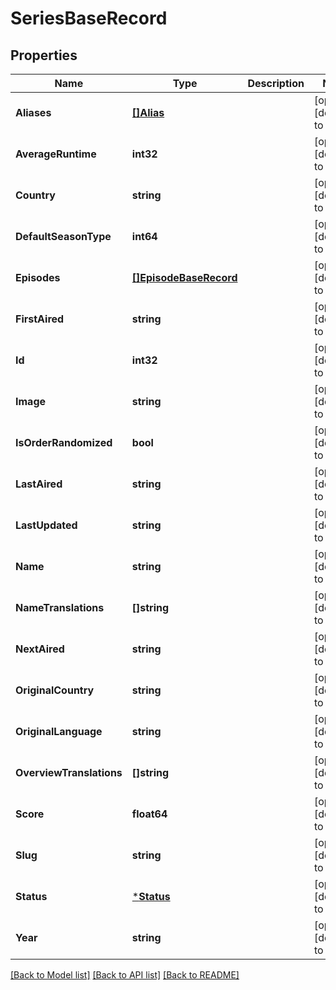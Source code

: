 # SeriesBaseRecord

## Properties
Name | Type | Description | Notes
------------ | ------------- | ------------- | -------------
**Aliases** | [**[]Alias**](Alias.md) |  | [optional] [default to null]
**AverageRuntime** | **int32** |  | [optional] [default to null]
**Country** | **string** |  | [optional] [default to null]
**DefaultSeasonType** | **int64** |  | [optional] [default to null]
**Episodes** | [**[]EpisodeBaseRecord**](EpisodeBaseRecord.md) |  | [optional] [default to null]
**FirstAired** | **string** |  | [optional] [default to null]
**Id** | **int32** |  | [optional] [default to null]
**Image** | **string** |  | [optional] [default to null]
**IsOrderRandomized** | **bool** |  | [optional] [default to null]
**LastAired** | **string** |  | [optional] [default to null]
**LastUpdated** | **string** |  | [optional] [default to null]
**Name** | **string** |  | [optional] [default to null]
**NameTranslations** | **[]string** |  | [optional] [default to null]
**NextAired** | **string** |  | [optional] [default to null]
**OriginalCountry** | **string** |  | [optional] [default to null]
**OriginalLanguage** | **string** |  | [optional] [default to null]
**OverviewTranslations** | **[]string** |  | [optional] [default to null]
**Score** | **float64** |  | [optional] [default to null]
**Slug** | **string** |  | [optional] [default to null]
**Status** | [***Status**](Status.md) |  | [optional] [default to null]
**Year** | **string** |  | [optional] [default to null]

[[Back to Model list]](../README.md#documentation-for-models) [[Back to API list]](../README.md#documentation-for-api-endpoints) [[Back to README]](../README.md)

